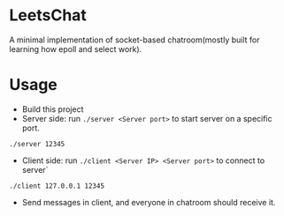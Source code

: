 # LeetsChat
A minimal implementation of socket-based chatroom(mostly built for learning how epoll and select work).

# Usage
+ Build this project
+ Server side: run `./server <Server port>` to start server on a specific port.
```
./server 12345
```
+ Client side: run `./client <Server IP> <Server port>` to connect to server`
```
./client 127.0.0.1 12345
```
+ Send messages in client, and everyone in chatroom should receive it.
